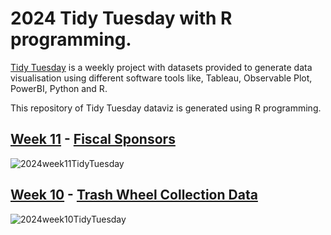 # 2024 Tidy Tuesday with R programming.
[Tidy Tuesday](https://github.com/rfordatascience/tidytuesday?tab=readme-ov-file) is a weekly project with datasets provided to generate data visualisation using different software tools like, Tableau, Observable Plot, PowerBI, Python and R.

This repository of Tidy Tuesday dataviz is generated using R programming.

## [Week 11](https://github.com/sndaba/2024TidyTuesday/tree/main/week11) - [Fiscal Sponsors](https://github.com/rfordatascience/tidytuesday/blob/master/data/2024/2024-03-12/readme.md)
![2024week11TidyTuesday](https://github.com/sndaba/2024TidyTuesday/assets/53818579/77cbe6a7-288e-4682-a008-fb67ce372184)


## [Week 10](https://github.com/sndaba/2024TidyTuesday/tree/main/week10) - [Trash Wheel Collection Data](https://github.com/rfordatascience/tidytuesday/blob/master/data/2024/2024-03-05/readme.md)
![2024week10TidyTuesday](https://github.com/sndaba/2024TidyTuesday/assets/53818579/68a8d9a5-8e9b-4e3b-94cf-2a551c8619d7)
